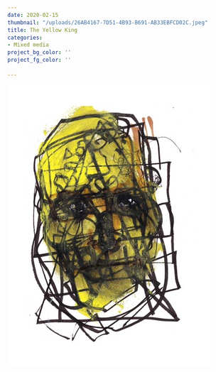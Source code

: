 ```yaml
---
date: 2020-02-15
thumbnail: "/uploads/26AB4167-7D51-4B93-B691-AB33EBFCD02C.jpeg"
title: The Yellow King
categories:
- Mixed media
project_bg_color: ''
project_fg_color: ''

---
```

![](/uploads/26AB4167-7D51-4B93-B691-AB33EBFCD02C.jpeg)
